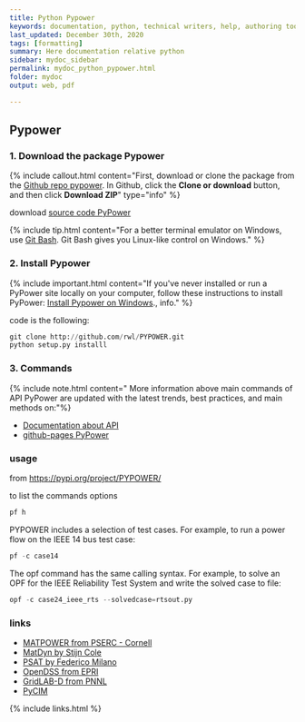 ```yaml
---
title: Python Pypower
keywords: documentation, python, technical writers, help, authoring tools, replacements
last_updated: December 30th, 2020
tags: [formatting]
summary: Here documentation relative python
sidebar: mydoc_sidebar
permalink: mydoc_python_pypower.html
folder: mydoc
output: web, pdf

---
```


## Pypower

### 1. Download the package Pypower

{% include callout.html content="First, download or clone the package from the [Github repo pypower](https://rwl.github.io/PYPOWER/). In Github, click the **Clone or download** button, and then click **Download ZIP**" type="info" %}

<div class="alert alert-success" role="alert"><i class="fa fa-download fa-lg"></i> download
<a alt='install process' href='https://pypi.org/project/PYPOWER/'>source code PyPower</a>
</div>

{% include tip.html content="For a better terminal emulator on Windows, use [Git Bash](https://git-for-windows.github.io/). Git Bash gives you Linux-like control on Windows." %}

### 2. Install Pypower

{% include important.html content="If you've never installed or run a PyPower site locally on your computer, follow these instructions to install PyPower: <a alt='install process' href='https://rwl.github.io/PYPOWER/install.html'>Install Pypower on Windows</a>., info." %}

code is the following:

```python
git clone http://github.com/rwl/PYPOWER.git
python setup.py installl
```
### 3. Commands
{% include note.html content=" 
More information above main commands of API PyPower are updated with the latest trends, best practices, and main methods on:"%}

* [Documentation about API](https://rwl.github.io/PYPOWER/api/) 
* [github-pages PyPower](https://rwl.github.io/PYPOWER/usage.html#application-programming-interface)

### usage
from https://pypi.org/project/PYPOWER/

to list the commands options
```python
pf h
```

PYPOWER includes a selection of test cases. For example, to run a power flow on the IEEE 14 bus test case:
```python
pf -c case14
```

The opf command has the same calling syntax. For example, to solve an OPF for the IEEE Reliability Test System and write the solved case to file:
```python
opf -c case24_ieee_rts --solvedcase=rtsout.py
```


### links
* [MATPOWER from PSERC - Cornell](http://www.pserc.cornell.edu/matpower/)
* [MatDyn by Stijn Cole](http://www.esat.kuleuven.be/electa/teaching/matdyn/)
* [PSAT by Federico Milano](http://www.uclm.es/area/gsee/web/Federico/psat.htm)
* [OpenDSS from EPRI](http://sourceforge.net/projects/electricdss/)
* [GridLAB-D from PNNL](http://sourceforge.net/projects/gridlab-d/)
* [PyCIM](http://www.pycim.org/)

{% include links.html %}

